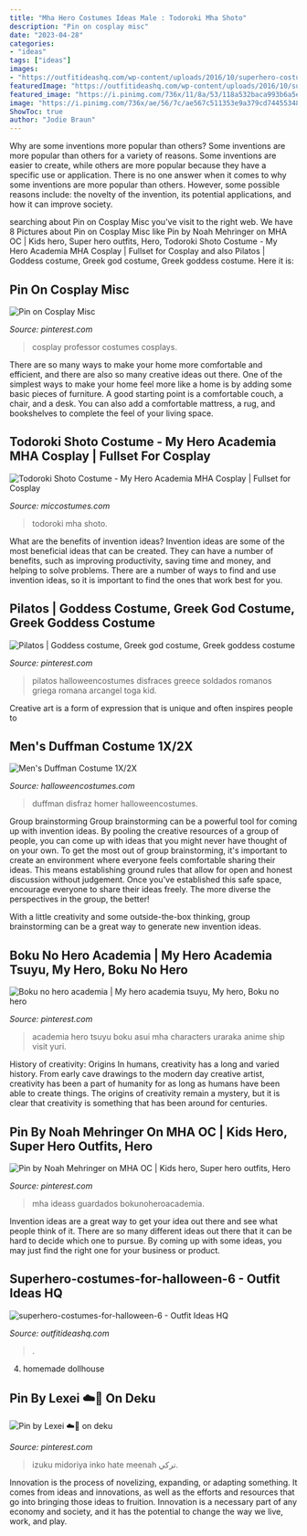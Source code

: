 ```yaml
---
title: "Mha Hero Costumes Ideas Male : Todoroki Mha Shoto"
description: "Pin on cosplay misc"
date: "2023-04-28"
categories:
- "ideas"
tags: ["ideas"]
images:
- "https://outfitideashq.com/wp-content/uploads/2016/10/superhero-costumes-for-halloween-6.jpg"
featuredImage: "https://outfitideashq.com/wp-content/uploads/2016/10/superhero-costumes-for-halloween-6.jpg"
featured_image: "https://i.pinimg.com/736x/11/8a/53/118a532baca993b6a5ebf971f5deaf32.jpg"
image: "https://i.pinimg.com/736x/ae/56/7c/ae567c511353e9a379cd74455348b8d3.jpg"
ShowToc: true
author: "Jodie Braun"
---
```



Why are some inventions more popular than others?
Some inventions are more popular than others for a variety of reasons. Some inventions are easier to create, while others are more popular because they have a specific use or application. There is no one answer when it comes to why some inventions are more popular than others. However, some possible reasons include: the novelty of the invention, its potential applications, and how it can improve society.

	

		
searching about Pin on Cosplay Misc you've visit to the right web. We have 8 Pictures about Pin on Cosplay Misc like Pin by Noah Mehringer on MHA OC | Kids hero, Super hero outfits, Hero, Todoroki Shoto Costume - My Hero Academia MHA Cosplay | Fullset for Cosplay and also Pilatos | Goddess costume, Greek god costume, Greek goddess costume. Here it is:
		
    
## Pin On Cosplay Misc

<img loading=lazy src="https://i.pinimg.com/736x/11/8a/53/118a532baca993b6a5ebf971f5deaf32.jpg" onerror="this.onerror=null;this.src='https://tse4.mm.bing.net/th?id=OIP.jC4lcMY8annYx0GcoV0NUQHaLH&amp;pid=15.1';" alt="Pin on Cosplay Misc">

_Source: pinterest.com_

>cosplay professor costumes cosplays. 

	

There are so many ways to make your home more comfortable and efficient, and there are also so many creative ideas out there. One of the simplest ways to make your home feel more like a home is by adding some basic pieces of furniture. A good starting point is a comfortable couch, a chair, and a desk. You can also add a comfortable mattress, a rug, and bookshelves to complete the feel of your living space.

    
## Todoroki Shoto Costume - My Hero Academia MHA Cosplay | Fullset For Cosplay

<img loading=lazy src="https://www.miccostumes.com/images/path-products/image-CMHA010ST-2.jpg/&amp;width=1200&amp;height=1200&amp;a.jpg" onerror="this.onerror=null;this.src='https://tse1.mm.bing.net/th?id=OIP.PX4VxxXBjq-IKARR1oGYlQHaK3&amp;pid=15.1';" alt="Todoroki Shoto Costume - My Hero Academia MHA Cosplay | Fullset for Cosplay">

_Source: miccostumes.com_

>todoroki mha shoto. 

	

What are the benefits of invention ideas?
Invention ideas are some of the most beneficial ideas that can be created. They can have a number of benefits, such as improving productivity, saving time and money, and helping to solve problems. There are a number of ways to find and use invention ideas, so it is important to find the ones that work best for you.

    
## Pilatos | Goddess Costume, Greek God Costume, Greek Goddess Costume

<img loading=lazy src="https://i.pinimg.com/736x/ae/56/7c/ae567c511353e9a379cd74455348b8d3.jpg" onerror="this.onerror=null;this.src='https://tse3.mm.bing.net/th?id=OIP.sfnYIeem4bsYS0AU4h3ZIAAAAA&amp;pid=15.1';" alt="Pilatos | Goddess costume, Greek god costume, Greek goddess costume">

_Source: pinterest.com_

>pilatos halloweencostumes disfraces greece soldados romanos griega romana arcangel toga kid. 

	

Creative art is a form of expression that is unique and often inspires people to

    
## Men&#039;s Duffman Costume 1X/2X

<img loading=lazy src="https://images.halloweencostumes.com/products/2667/1-1/mens-duffman-costume.jpg" onerror="this.onerror=null;this.src='https://tse2.mm.bing.net/th?id=OIP.U-5PxATyYSrYRTS6oJM6EgHaKl&amp;pid=15.1';" alt="Men&#039;s Duffman Costume 1X/2X">

_Source: halloweencostumes.com_

>duffman disfraz homer halloweencostumes. 

	

Group brainstorming
Group brainstorming can be a powerful tool for coming up with invention ideas. By pooling the creative resources of a group of people, you can come up with ideas that you might never have thought of on your own.
To get the most out of group brainstorming, it's important to create an environment where everyone feels comfortable sharing their ideas. This means establishing ground rules that allow for open and honest discussion without judgement. Once you've established this safe space, encourage everyone to share their ideas freely. The more diverse the perspectives in the group, the better!

With a little creativity and some outside-the-box thinking, group brainstorming can be a great way to generate new invention ideas.

    
## Boku No Hero Academia | My Hero Academia Tsuyu, My Hero, Boku No Hero

<img loading=lazy src="https://i.pinimg.com/736x/08/04/f6/0804f67a2785b573dcc1ccb868e6f022--my-hero-academia-anime-girls.jpg" onerror="this.onerror=null;this.src='https://tse1.mm.bing.net/th?id=OIP.0A4cNhh1q1-eIfGojVp0BAHaLH&amp;pid=15.1';" alt="Boku no hero academia | My hero academia tsuyu, My hero, Boku no hero">

_Source: pinterest.com_

>academia hero tsuyu boku asui mha characters uraraka anime ship visit yuri. 

	

History of creativity: Origins
In humans, creativity has a long and varied history. From early cave drawings to the modern day creative artist, creativity has been a part of humanity for as long as humans have been able to create things. The origins of creativity remain a mystery, but it is clear that creativity is something that has been around for centuries.

    
## Pin By Noah Mehringer On MHA OC | Kids Hero, Super Hero Outfits, Hero

<img loading=lazy src="https://i.pinimg.com/736x/fa/ab/d1/faabd1864d1e170a7a426bbd55619f71.jpg" onerror="this.onerror=null;this.src='https://tse2.mm.bing.net/th?id=OIP.yIcI7UAzB8PqmezEu3XJ2QHaKd&amp;pid=15.1';" alt="Pin by Noah Mehringer on MHA OC | Kids hero, Super hero outfits, Hero">

_Source: pinterest.com_

>mha ideass guardados bokunoheroacademia. 

	

Invention ideas are a great way to get your idea out there and see what people think of it. There are so many different ideas out there that it can be hard to decide which one to pursue. By coming up with some ideas, you may just find the right one for your business or product.

    
## Superhero-costumes-for-halloween-6 - Outfit Ideas HQ

<img loading=lazy src="https://outfitideashq.com/wp-content/uploads/2016/10/superhero-costumes-for-halloween-6.jpg" onerror="this.onerror=null;this.src='https://tse3.mm.bing.net/th?id=OIP.IXYtioEJoqROnXH56lLi-wHaPX&amp;pid=15.1';" alt="superhero-costumes-for-halloween-6 - Outfit Ideas HQ">

_Source: outfitideashq.com_

>. 

	

4. homemade dollhouse

    
## Pin By Lexei ☁️🍃 On Deku

<img loading=lazy src="https://i.pinimg.com/736x/76/0f/65/760f658f783b6826297ce314265ee8df.jpg" onerror="this.onerror=null;this.src='https://tse3.mm.bing.net/th?id=OIP.dQbGSp13sLx5IbsULXvgiAHaHa&amp;pid=15.1';" alt="Pin by Lexei ☁️🍃 on deku">

_Source: pinterest.com_

>izuku midoriya inko hate meenah تركي. 

	

Innovation is the process of novelizing, expanding, or adapting something. It comes from ideas and innovations, as well as the efforts and resources that go into bringing those ideas to fruition. Innovation is a necessary part of any economy and society, and it has the potential to change the way we live, work, and play.

